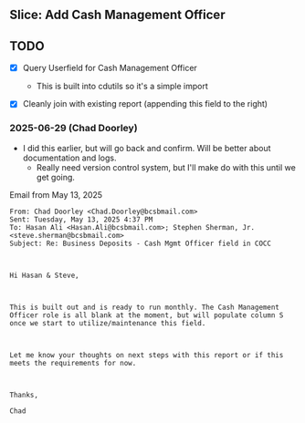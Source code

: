 ## Slice: Add Cash Management Officer

## TODO
- [x] Query Userfield for Cash Management Officer
    - This is built into cdutils so it's a simple import
- [x] Cleanly join with existing report (appending this field to the right)


### 2025-06-29 (Chad Doorley)
- I did this earlier, but will go back and confirm. Will be better about documentation and logs.
    - Really need version control system, but I'll make do with this until we get going.


Email from May 13, 2025
```text
From: Chad Doorley <Chad.Doorley@bcsbmail.com>
Sent: Tuesday, May 13, 2025 4:37 PM
To: Hasan Ali <Hasan.Ali@bcsbmail.com>; Stephen Sherman, Jr. <steve.sherman@bcsbmail.com>
Subject: Re: Business Deposits - Cash Mgmt Officer field in COCC

 

Hi Hasan & Steve,

 

This is built out and is ready to run monthly. The Cash Management Officer role is all blank at the moment, but will populate column S once we start to utilize/maintenance this field.

 

Let me know your thoughts on next steps with this report or if this meets the requirements for now. 

 

Thanks,

Chad
```